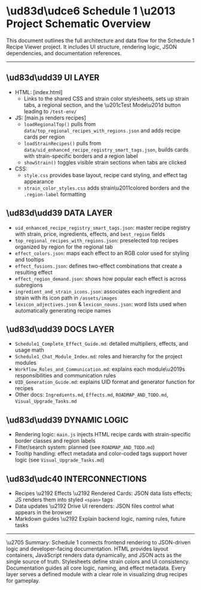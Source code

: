 # \ud83d\udce6 Schedule 1 \u2013 Project Schematic Overview

This document outlines the full architecture and data flow for the Schedule 1 Recipe Viewer project. It includes UI structure, rendering logic, JSON dependencies, and documentation references.

---

## \ud83d\udd39 UI LAYER
- HTML: [index.html]  
  - Links to the shared CSS and strain color stylesheets, sets up strain tabs, a regional section, and the \u201cTest Mode\u201d button leading to `/test-env/`
- JS: [main.js renders recipes]  
  - `loadRegionalTop()` pulls from `data/top_regional_recipes_with_regions.json` and adds recipe cards per region  
  - `loadStrainRecipes()` pulls from `data/uid_enhanced_recipe_registry_smart_tags.json`, builds cards with strain-specific borders and a region label  
  - `showStrain()` toggles visible strain sections when tabs are clicked
- CSS:  
  - `style.css` provides base layout, recipe card styling, and effect tag appearance  
  - `strain_color_styles.css` adds strain\u2011colored borders and the `.region-label` formatting

## \ud83d\udd39 DATA LAYER
- `uid_enhanced_recipe_registry_smart_tags.json`: master recipe registry with strain, price, ingredients, effects, and `best_region` fields
- `top_regional_recipes_with_regions.json`: preselected top recipes organized by region for the regional tab
- `effect_colors.json`: maps each effect to an RGB color used for styling and tooltips
- `effect_fusions.json`: defines two-effect combinations that create a resulting effect
- `effect_region_demand.json`: shows how popular each effect is across subregions
- `ingredient_and_strain_icons.json`: associates each ingredient and strain with its icon path in `/assets/images`
- `lexicon_adjectives.json` & `lexicon_nouns.json`: word lists used when automatically generating recipe names

## \ud83d\udd39 DOCS LAYER
- `Schedule1_Complete_Effect_Guide.md`: detailed multipliers, effects, and usage math
- `Schedule1_Chat_Module_Index.md`: roles and hierarchy for the project modules
- `Workflow_Roles_and_Communication.md`: explains each module\u2019s responsibilities and communication rules
- `UID_Generation_Guide.md`: explains UID format and generator function for recipes
- Other docs: `Ingredients.md`, `Effects.md`, `ROADMAP_AND_TODO.md`, `Visual_Upgrade_Tasks.md`

## \ud83d\udd39 DYNAMIC LOGIC
- Rendering logic: `main.js` injects HTML recipe cards with strain-specific border classes and region labels
- Filter/search system: planned (see `ROADMAP_AND_TODO.md`)
- Tooltip handling: effect metadata and color-coded tags support hover logic (see `Visual_Upgrade_Tasks.md`)

## \ud83d\udc40 INTERCONNECTIONS
- Recipes \u2192 Effects \u2192 Rendered Cards: JSON data lists effects; JS renders them into styled `<span>` tags
- Data updates \u2192 Drive UI rerenders: JSON files control what appears in the browser
- Markdown guides \u2192 Explain backend logic, naming rules, future tasks

---

\u2705 Summary:
Schedule 1 connects frontend rendering to JSON-driven logic and developer-facing documentation. HTML provides layout containers, JavaScript renders data dynamically, and JSON acts as the single source of truth. Stylesheets define strain colors and UI consistency. Documentation guides all core logic, naming, and effect metadata. Every layer serves a defined module with a clear role in visualizing drug recipes for gameplay.
